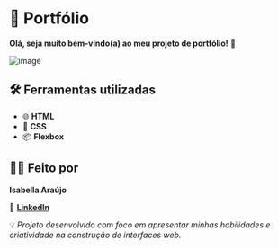 # 🌟 Portfólio  
**Olá, seja muito bem-vindo(a) ao meu projeto de portfólio!** 🚀  

![image](https://github.com/user-attachments/assets/97142b99-cf59-49b5-96f9-51a5f5d84b68)

## 🛠️ Ferramentas utilizadas
- 🌐 **HTML**  
- 🎨 **CSS**  
- 📦 **Flexbox**  

## 👩‍💻 Feito por
**Isabella Araújo**  

📎 [**LinkedIn**](https://www.linkedin.com/in/isabellararaujo/)  

💡 *Projeto desenvolvido com foco em apresentar minhas habilidades e criatividade na construção de interfaces web.*  
